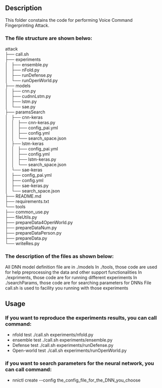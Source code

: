 ## Description
This folder constains the code for performing Voice Command Fingerprinting Attack.

### The file structure are shown belwo:

attack  
├── call.sh  
├── experiments  
│   ├── ensemble.py  
│   ├── nFold.py  
│   ├── runDefense.py  
│   └── runOpenWorld.py  
├── models  
│   ├── cnn.py  
│   ├── cudnnLstm.py  
│   ├── lstm.py  
│   └── sae.py  
├── paramsSearch  
│   ├── cnn-keras  
│   │   ├── cnn-keras.py  
│   │   ├── config_pai.yml  
│   │   ├── config.yml  
│   │   └── search_space.json  
│   ├── lstm-keras  
│   │   ├── config_pai.yml  
│   │   ├── config.yml  
│   │   ├── lstm-keras.py  
│   │   └── search_space.json  
│   └── sae-keras  
│       ├── config_pai.yml  
│       ├── config.yml   
│       ├── sae-keras.py  
│       └── search_space.json  
├── README.md  
├── requirements.txt  
└── tools  
    ├── common_use.py  
    ├── fileUtils.py  
    ├── prepareData4OpenWorld.py  
    ├── prepareDataNum.py  
    ├── prepareDataPerson.py  
    ├── prepareData.py  
    └── writeRes.py    

### The description of the files as shown below:

All DNN model definition file are in ./models
In ./tools, those code are used for help preprocessing the data and other support functionalities
In ./expriments, those code are for running different experiments
In ./searchParams, those code are for searching parameters for DNNs
File call.sh is used to facility you running with those experiments

## Usage
### If you want to reproduce the experiments results, you can call command:
* nfold test
    ./call.sh experiments/nfold.py 
* ensemble test
    ./call.sh experiments/ensemble.py
* Defense test
    ./call.sh experiments/runDefense.py 
* Open-world test
    ./call.sh experiments/runOpenWorld.py 
    
### if you want to search parameters for the neural network, you can call command:  
* nnictl create --config the_config_file_for_the_DNN_you_choose
